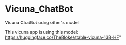 # Vicuna_ChatBot
Vicuna ChatBot using other's model

This vicuna app is using this model: https://huggingface.co/TheBloke/stable-vicuna-13B-HF"
